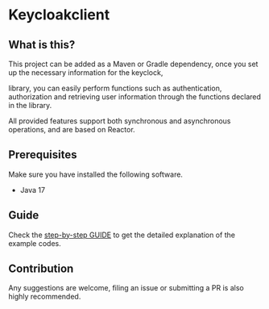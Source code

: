 # Keycloakclient

## What is this?
This project can be added as a Maven or Gradle dependency, once you set up the necessary information for the keyclock,

library, you can easily perform functions such as authentication, authorization and retrieving user information through the functions declared in the library.

All provided features support both synchronous and asynchronous operations, and are based on Reactor.

## Prerequisites
Make sure you have installed the following software.

* Java 17

## Guide
Check the [step-by-step GUIDE](https://github.com/L-DXD/keycloak-client/github/KeycloakClient/GUIDE.md) to get the detailed explanation of the example codes.


## Contribution
Any suggestions are welcome, filing an issue or submitting a PR is also highly recommended.  